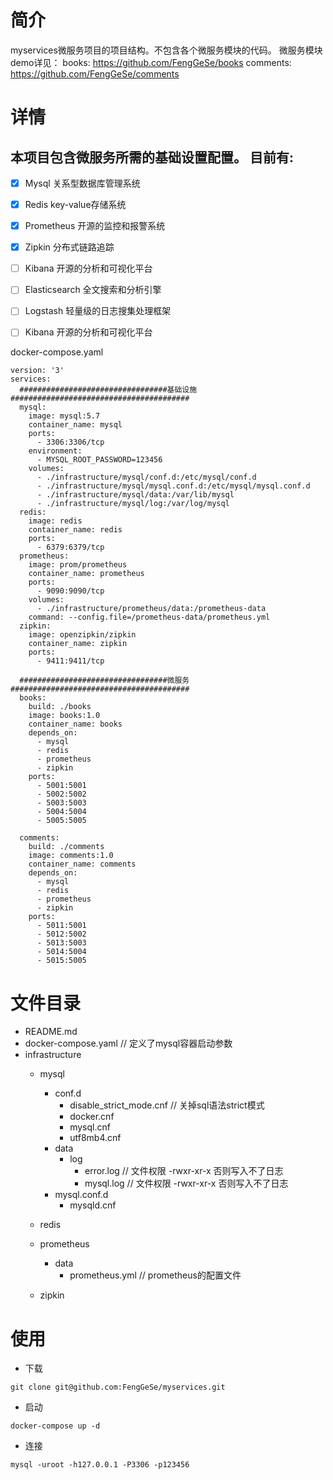 # 简介
myservices微服务项目的项目结构。不包含各个微服务模块的代码。
微服务模块demo详见：
books: https://github.com/FengGeSe/books
comments: https://github.com/FengGeSe/comments

# 详情
本项目包含微服务所需的基础设置配置。
目前有:
---
- [x] Mysql           关系型数据库管理系统
- [x] Redis           key-value存储系统
- [x] Prometheus      开源的监控和报警系统
- [x] Zipkin          分布式链路追踪
- [ ] Kibana          开源的分析和可视化平台
- [ ] Elasticsearch   全文搜索和分析引擎
- [ ] Logstash        轻量级的日志搜集处理框架
- [ ] Kibana          开源的分析和可视化平台


docker-compose.yaml
```
version: '3'
services:
  #################################基础设施########################################
  mysql:
    image: mysql:5.7
    container_name: mysql
    ports:
      - 3306:3306/tcp
    environment:
      - MYSQL_ROOT_PASSWORD=123456
    volumes:
      - ./infrastructure/mysql/conf.d:/etc/mysql/conf.d
      - ./infrastructure/mysql/mysql.conf.d:/etc/mysql/mysql.conf.d
      - ./infrastructure/mysql/data:/var/lib/mysql
      - ./infrastructure/mysql/log:/var/log/mysql
  redis:
    image: redis
    container_name: redis
    ports:
      - 6379:6379/tcp
  prometheus:
    image: prom/prometheus
    container_name: prometheus
    ports:
      - 9090:9090/tcp
    volumes:
      - ./infrastructure/prometheus/data:/prometheus-data
    command: --config.file=/prometheus-data/prometheus.yml
  zipkin:
    image: openzipkin/zipkin
    container_name: zipkin
    ports:
      - 9411:9411/tcp

  #################################微服务########################################
  books:
    build: ./books
    image: books:1.0
    container_name: books
    depends_on:
      - mysql
      - redis
      - prometheus
      - zipkin
    ports:
      - 5001:5001
      - 5002:5002
      - 5003:5003
      - 5004:5004
      - 5005:5005

  comments:
    build: ./comments
    image: comments:1.0
    container_name: comments
    depends_on:
      - mysql
      - redis
      - prometheus
      - zipkin
    ports:
      - 5011:5001
      - 5012:5002
      - 5013:5003
      - 5014:5004
      - 5015:5005

```
# 文件目录
* README.md 
* docker-compose.yaml   // 定义了mysql容器启动参数
* infrastructure
    * mysql
        * conf.d   
            * disable_strict_mode.cnf   // 关掉sql语法strict模式
            * docker.cnf
            * mysql.cnf
            * utf8mb4.cnf   
        * data   
            * log    
                * error.log      // 文件权限 -rwxr-xr-x  否则写入不了日志
                * mysql.log      // 文件权限 -rwxr-xr-x  否则写入不了日志
        * mysql.conf.d   
            * mysqld.cnf

    * redis
    
    * prometheus
        * data
            * prometheus.yml    //  prometheus的配置文件
    
    * zipkin
         
# 使用
* 下载
```
git clone git@github.com:FengGeSe/myservices.git
```
* 启动
```
docker-compose up -d
```
* 连接
```
mysql -uroot -h127.0.0.1 -P3306 -p123456
```
